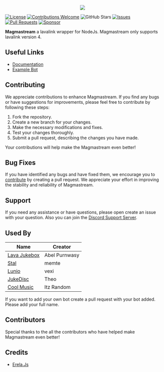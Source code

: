 <center><img src="https://capsule-render.vercel.app/api?type=waving&color=gradient&height=200&section=header&text=Magmastream&fontSize=80&fontAlignY=35&animation=twinkling&fontColor=gradient" /></center>

[![License](https://img.shields.io/badge/license-Apache-blue.svg)](https://github.com/Magmastream-NPM/magmastream/blob/main/LICENSE)
[![Contributions Welcome](https://img.shields.io/badge/contributions-welcome-brightgreen.svg)](https://github.com/Magmastream-NPM/magmastream/pulls)
![GitHub Stars](https://img.shields.io/github/stars/Blackfort-Hosting/magmastream.svg)
[![Issues](https://img.shields.io/github/issues/Blackfort-Hosting/magmastream.svg)](https://github.com/Magmastream-NPM/magmastream/issues)
[![Pull Requests](https://img.shields.io/github/issues-pr/Blackfort-Hosting/magmastream.svg)](https://github.com/Magmastream-NPM/magmastream/pulls)
[![Sponsor](https://img.shields.io/static/v1?label=Sponsor&message=%E2%9D%A4&logo=GitHub&color=%23fe8e86)](https://github.com/sponsors/Magmastream-NPM)

**Magmastream** a lavalink wrapper for NodeJs. Magmastream only supports lavalink version 4.

## Useful Links

- [Documentation](https://docs.magmastream.com)
- [Example Bot](https://github.com/Blackfort-Hosting/Magmastream_Template_Bot)

## Contributing

We appreciate contributions to enhance Magmastream. If you find any bugs or have suggestions for improvements, please feel free to contribute by following these steps:

1. Fork the repository.
2. Create a new branch for your changes.
3. Make the necessary modifications and fixes.
4. Test your changes thoroughly.
5. Submit a pull request, describing the changes you have made.

Your contributions will help make the Magmastream even better!

## Bug Fixes

If you have identified any bugs and have fixed them, we encourage you to [contribute](#contributing) by creating a pull request. We appreciate your effort in improving the stability and reliability of Magmastream.

## Support

If you need any assistance or have questions, please open create an issue with your question.
Also you can join the [Discord Support Server](https://discord.com/invite/HV59Z3zEjt).

## Used By

| Name                                                                                                                                                                                                                                                  | Creator       |
| ----------------------------------------------------------------------------------------------------------------------------------------------------------------------------------------------------------------------------------------------------- | ------------- |
| [Lava Jukebox](https://discord.com/api/oauth2/authorize?client_id=887651843742793779&permissions=-1&redirect_uri=https%3A%2F%2Fdiscord.gg%2F4ZaXbbYSTZ&response_type=code&scope=guilds.join%20bot%20applications.commands)                            | Abel Purnwasy |
| [Stal](https://discord.com/oauth2/authorize?client_id=923938180263182356&scope=bot%20applications.commands&permissions=27648861246)                                                                                                                   | memte         |
| [Lunio](https://discord.com/api/oauth2/authorize?client_id=945030475779551415&permissions=61991952&scope=bot+applications.commands)                                                                                                                   | vexi          |
| [JukeDisc](https://discord.com/oauth2/authorize?client_id=1109751797549105176&permissions=968552214080&scope=bot+applications.commands)                                                                                                               | Theo          |
| [Cool Music](https://discord.com/oauth2/authorize?client_id=923529398425096193&permissions=12888394808&redirect_uri=https%3A%2F%2Fdiscord.gg%2Fcool-music-support-925619107460698202&response_type=code&scope=bot%20identify%20applications.commands) | Itz Random    |

If you want to add your own bot create a pull request with your bot added. Please add your full name.

## Contributors

Special thanks to the all the contributors who have helped make Magmastream even better!

## Credits

- [Erela.Js](https://github.com/MenuDocs/erela.js)

<!-- CONTRIBUTORS_START -->

<!-- CONTRIBUTORS_END -->
